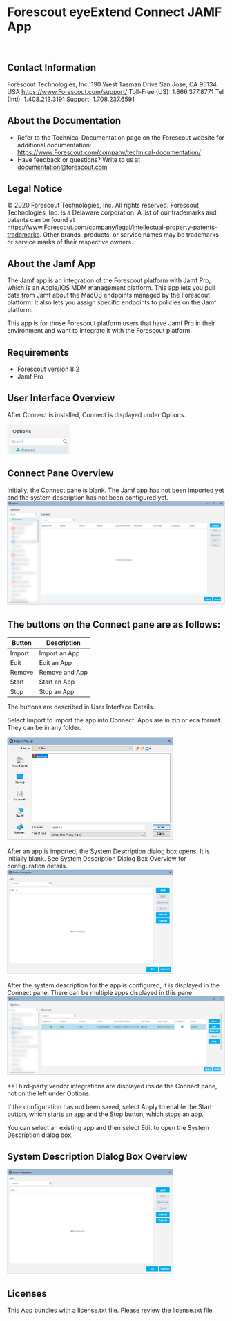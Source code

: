# Forescout eyeExtend Connect JAMF App

 
## Contact Information
Forescout Technologies, Inc.
190 West Tasman Drive
San Jose, CA 95134 USA
https://www.Forescout.com/support/
Toll-Free (US): 1.866.377.8771
Tel (Intl): 1.408.213.3191
Support: 1.708.237.6591

## About the Documentation
- Refer to the Technical Documentation page on the Forescout website for additional documentation:
https://www.Forescout.com/company/technical-documentation/
- Have feedback or questions? Write to us at documentation@forescout.com

## Legal Notice
© 2020 Forescout Technologies, Inc. All rights reserved. Forescout Technologies, Inc. is a Delaware corporation.
A list of our trademarks and patents can be found at https://www.Forescout.com/company/legal/intellectual-property-patents-trademarks.
Other brands, products, or service names may be trademarks or service marks of their respective owners.

## About the Jamf App
The Jamf app is an integration of the Forescout platform with Jamf Pro, which is an Apple/iOS MDM management platform. This app lets you pull data from Jamf about the MacOS endpoints managed by the Forescout platform. It also lets you assign specific endpoints to policies on the Jamf platform.

This app is for those Forescout platform users that have Jamf Pro in their environment and want to integrate it with the Forescout platform.

## Requirements

* Forescout version 8.2
* Jamf Pro


## User Interface Overview
After Connect is installed, Connect is displayed under Options. 

![](README.assets/options.png)


## Connect Pane Overview
Initially, the Connect pane is blank. The Jamf app has not been imported yet and the system description has not been configured yet.
![](README.assets/initial.png)


## The buttons on the Connect pane are as follows:
Button  | Description
------------- | -------------
Import  | Import an App
Edit  | Edit an App
Remove  | Remove and App
Start  | Start an App
Stop  | Stop an App

The buttons are described in User Interface Details.

Select Import to import the app into Connect. Apps are in zip or eca format. They can be in any folder.

![](README.assets/import.png)

After an app is imported, the System Description dialog box opens. It is initially blank. See System Description Dialog Box Overview for configuration details.
![](README.assets/desc.png)

After the system description for the app is configured, it is displayed in the Connect pane. There can be multiple apps displayed in this pane.
![](README.assets/connectp.png)

**Third-party vendor integrations are displayed inside the Connect pane, not on the left under Options.

If the configuration has not been saved, select Apply to enable the Start button, which starts an app and the Stop button, which stops an app.

You can select an existing app and then select Edit to open the System Description dialog box.

## System Description Dialog Box Overview
![](README.assets/desc1.png)





## Licenses
This App bundles with a license.txt file. Please review the license.txt file.
